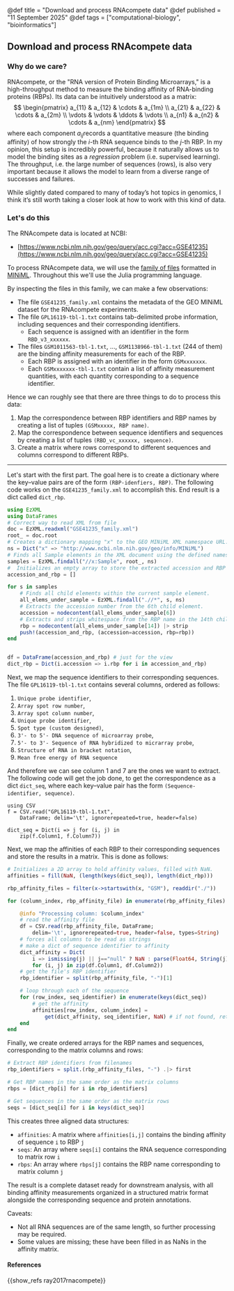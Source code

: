 @def title = "Download and process RNAcompete data"
@def published = "11 September 2025"
@def tags = ["computational-biology", "bioinformatics"]


## Download and process RNAcompete data

### Why do we care?
RNAcompete, or the "RNA version of Protein Binding Microarrays," is a high-throughput method to measure the binding affinity of RNA-binding proteins (RBPs). Its data can be intuitively understood as a matrix:
$$
    \begin{pmatrix} 
    a_{11} & a_{12} & \cdots & a_{1m} \\ 
    a_{21} & a_{22} & \cdots & a_{2m} \\
    \vdots & \vdots & \ddots & \vdots \\
    a_{n1} & a_{n2} & \cdots & a_{nm}
    \end{pmatrix}
$$
where each component $a_{ij}$ ​records a quantitative measure (the binding affinity) of how strongly the $i$-th RNA sequence binds to the $j$-th RBP. In my opinion, this setup is incredibly powerful, because it naturally allows us to model the binding sites as a *regression* problem (i.e. supervised learning). The throughput, i.e. the large number of sequences (rows), is also very important because it allows the model to learn from a diverse range of successes and failures. 

While slightly dated compared to many of today’s hot topics in genomics, I think it’s still worth taking a closer look at how to work with this kind of data.

### Let's do this

The RNAcompete data is located at NCBI: 

- [https://www.ncbi.nlm.nih.gov/geo/query/acc.cgi?acc=GSE41235](https://www.ncbi.nlm.nih.gov/geo/query/acc.cgi?acc=GSE41235)

To process RNAcompete data, we will use the [family of files](https://ftp.ncbi.nlm.nih.gov/geo/series/GSE41nnn/GSE41235/miniml/) formatted in [MINiML](https://www.ncbi.nlm.nih.gov/geo/info/MINiML.html). Throughout this we'll use the Julia programming language.

By inspecting the files in this family, we can make a few observations:
- The file `GSE41235_family.xml` contains the metadata of the GEO MINiML dataset for the RNAcompete experiments.
- The file `GPL16119-tbl-1.txt` contains tab-delimited probe information, including sequences and their corresponding identifiers.
    - Each sequence is assigned with an identifier in the form `RBD_v3_xxxxxx`.
- The files `GSM1011563-tbl-1.txt`, ..., `GSM1138966-tbl-1.txt` (244 of them) are the binding affinity measurements for each of the RBP.
    - Each RBP is assigned with an identifier in the form `GSMxxxxxxx`.
    - Each `GSMxxxxxxx-tbl-1.txt` contain a list of affinity measurement quantities, with each quantity corresponding to a sequence identifier.

Hence we can roughly see that there are three things to do to process this data:
1. Map the correspondence between RBP identifiers and RBP names by creating a list of tuples `(GSMxxxxx, RBP name)`.
2. Map the correspondence between sequence identifiers and sequences by creating a list of tuples `(RBD_vc_xxxxxx, sequence)`.
3. Create a matrix where rows correspond to different sequences and columns correspond to different RBPs.

---
Let's start with the first part. The goal here is to create a dictionary where the key–value pairs are of the form `(RBP-idenfiers, RBP)`. The following code works on the `GSE41235_family.xml` to accomplish this. 
End result is a dict called `dict_rbp`.

````julia
using EzXML
using DataFrames
# Correct way to read XML from file
doc = EzXML.readxml("GSE41235_family.xml") 
root_ = doc.root
# Creates a dictionary mapping "x" to the GEO MINiML XML namespace URL.
ns = Dict("x" => "http://www.ncbi.nlm.nih.gov/geo/info/MINiML")
# Finds all Sample elements in the XML document using the defined namespace.
samples = EzXML.findall("//x:Sample", root_, ns)
#  Initializes an empty array to store the extracted accession and RBP data pairs.
accession_and_rbp = []

for s in samples
    # Finds all child elements within the current sample element.
    all_elems_under_sample = EzXML.findall(".//*", s, ns)
    # Extracts the accession number from the 6th child element.
    accession = nodecontent(all_elems_under_sample[6])
    # Extracts and strips whitespace from the RBP name in the 14th child element.
    rbp = nodecontent(all_elems_under_sample[14]) |> strip
    push!(accession_and_rbp, (accession=accession, rbp=rbp))
end


df = DataFrame(accession_and_rbp) # just for the view
dict_rbp = Dict(i.accession => i.rbp for i in accession_and_rbp)
````

Next, we map the sequence identifiers to their corresponding sequences. The file `GPL16119-tbl-1.txt` contains several columns, ordered as follows:
1. `Unique probe identifier`,
1. `Array spot row number`,
1. `Array spot column number`,
1. `Unique probe identifier`,
1. `Spot type (custom designed)`,
1. `3'- to 5'- DNA sequence of microarray probe`,
1. `5'- to 3'- Sequence of RNA hybridized to micrarray probe`,
1. `Structure of RNA in bracket notation`,
1. `Mean free energy of RNA sequence`

And therefore we can see column 1 and 7 are the ones we want to extract. The following code will get the job done, to get the correspondence as a dict `dict_seq`, where each key–value pair has the form `(Sequence-identifier, sequence)`.
```
using CSV
f = CSV.read("GPL16119-tbl-1.txt", 
    DataFrame; delim='\t', ignorerepeated=true, header=false)

dict_seq = Dict(i => j for (i, j) in 
    zip(f.Column1, f.Column7))
```

Next, we map the affinities of each RBP to their corresponding sequences and store the results in a matrix. This is done as follows:

```julia
# Initializes a 2D array to hold affinity values, filled with NaN.
affinities = fill(NaN, (length(keys(dict_seq)), length(dict_rbp)))

rbp_affinity_files = filter(x->startswith(x, "GSM"), readdir("./"))

for (column_index, rbp_affinity_file) in enumerate(rbp_affinity_files)

    @info "Processing column: $column_index"
    # read the affinity file    
    df = CSV.read(rbp_affinity_file, DataFrame; 
        delim='\t', ignorerepeated=true, header=false, types=String)  
    # forces all columns to be read as strings
    # make a dict of sequence identifier to affinity
    dict_affinity = Dict(
        i => ismissing(j) || j=="null" ? NaN : parse(Float64, String(j)) 
        for (i, j) in zip(df.Column1, df.Column2))
    # get the file's RBP identifier
    rbp_identifier = split(rbp_affinity_file, "-")[1]

    # loop through each of the sequence
    for (row_index, seq_identifier) in enumerate(keys(dict_seq))
        # get the affinity
        affinities[row_index, column_index] = 
            get(dict_affinity, seq_identifier, NaN) # if not found, return NaN  
    end
end
```

Finally, we create ordered arrays for the RBP names and sequences, corresponding to the matrix columns and rows:

```julia
# Extract RBP identifiers from filenames
rbp_identifiers = split.(rbp_affinity_files, "-") .|> first

# Get RBP names in the same order as the matrix columns
rbps = [dict_rbp[i] for i in rbp_identifiers]

# Get sequences in the same order as the matrix rows
seqs = [dict_seq[i] for i in keys(dict_seq)]
```

This creates three aligned data structures:
- `affinities`: A matrix where `affinities[i,j]` contains the binding affinity of sequence `i` to RBP `j`
- `seqs`: An array where `seqs[i]` contains the RNA sequence corresponding to matrix row `i`
- `rbps`: An array where `rbps[j]` contains the RBP name corresponding to matrix column `j`

The result is a complete dataset ready for downstream analysis, with all binding affinity measurements organized in a structured matrix format alongside the corresponding sequence and protein annotations.

Caveats:
- Not all RNA sequences are of the same length, so further processing may be required.
- Some values are missing; these have been filled in as NaNs in the affinity matrix.


#### References

{{show_refs ray2017rnacompete}}